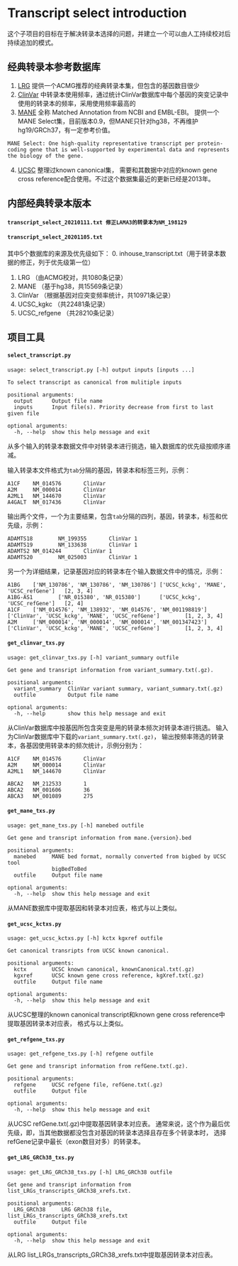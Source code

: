 # Transcript select introduction
这个子项目的目标在于解决转录本选择的问题，并建立一个可以由人工持续校对后持续追加的模式。

## 经典转录本参考数据库
1. [LRG](http://www.lrg-sequence.org/) 提供一个ACMG推荐的经典转录本集，但包含的基因数目很少
2. [ClinVar](https://www.ncbi.nlm.nih.gov/clinvar/) 中转录本使用频率，通过统计ClinVar数据库中每个基因的突变记录中使用的转录本的频率，采用使用频率最高的
3. [MANE](https://www.ncbi.nlm.nih.gov/refseq/MANE/) 全称 Matched Annotation from NCBI and EMBL-EBI。
提供一个MANE Select集，目前版本0.9，但MANE只针对hg38，不再维护hg19/GRCh37，有一定参考价值。
```textmate
MANE Select: One high-quality representative transcript per protein-coding gene that is well-supported by experimental data and represents the biology of the gene.
``` 
4. [UCSC](http://hgdownload.cse.ucsc.edu/goldenpath/hg19/database/) 整理过known canonical集，
需要和其数据中对应的known gene cross reference配合使用。不过这个数据集最近的更新已经是2013年。

## 内部经典转录本版本
#### `transcript_select_20210111.txt 修正LAMA3的转录本为NM_198129`
#### `transcript_select_20201105.txt`
其中5个数据库的来源及优先级如下：
0. inhouse_transcript.txt（用于转录本数据的修正，列于优先级第一位）
1. LRG （由ACMG校对，共1080条记录）
2. MANE （基于hg38，共15569条记录）
3. ClinVar （根据基因对应突变频率统计，共10971条记录）
4. UCSC_kgkc （共22481条记录）
5. UCSC_refgene （共28210条记录）

## 项目工具
#### `select_transcript.py`

```textmate
usage: select_transcript.py [-h] output inputs [inputs ...]

To select transcript as canonical from mulitiple inputs

positional arguments:
  output      Output file name
  inputs      Input file(s). Priority decrease from first to last given file

optional arguments:
  -h, --help  show this help message and exit
```

从多个输入的转录本数据文件中对转录本进行挑选，输入数据库的优先级按顺序递减。

输入转录本文件格式为`tab`分隔的基因，转录本和标签三列，示例：
```textmate
A1CF    NM_014576       ClinVar
A2M     NM_000014       ClinVar
A2ML1   NM_144670       ClinVar
A4GALT  NM_017436       ClinVar
```

输出两个文件，一个为主要结果，包含`tab`分隔的四列，基因，转录本，标签和优先级，示例：
```textmate
ADAMTS18        NM_199355       ClinVar 1
ADAMTS19        NM_133638       ClinVar 1
ADAMTS2 NM_014244       ClinVar 1
ADAMTS20        NM_025003       ClinVar 1
```

另一个为详细结果，记录基因对应的转录本在个输入数据文件中的情况，示例：
```textmate
A1BG    ['NM_130786', 'NM_130786', 'NM_130786'] ['UCSC_kckg', 'MANE', 'UCSC_refGene']   [2, 3, 4]
A1BG-AS1        ['NR_015380', 'NR_015380']      ['UCSC_kckg', 'UCSC_refGene']   [2, 4]
A1CF    ['NM_014576', 'NM_138932', 'NM_014576', 'NM_001198819'] ['ClinVar', 'UCSC_kckg', 'MANE', 'UCSC_refGene']        [1, 2, 3, 4]
A2M     ['NM_000014', 'NM_000014', 'NM_000014', 'NM_001347423'] ['ClinVar', 'UCSC_kckg', 'MANE', 'UCSC_refGene']        [1, 2, 3, 4]
```

#### `get_clinvar_txs.py`

```textmate
usage: get_clinvar_txs.py [-h] variant_summary outfile

Get gene and transript information from variant_summary.txt(.gz).

positional arguments:
  variant_summary  ClinVar variant summary, variant_summary.txt(.gz)
  outfile          Output file name

optional arguments:
  -h, --help       show this help message and exit
```

从ClinVar数据库中按基因所包含突变是用的转录本频次对转录本进行挑选。
输入为ClinVar数据库中下载的`variant_summary.txt(.gz)`，
输出按频率筛选的转录本，各基因使用转录本的频次统计，示例分别为：
```textmate
A1CF    NM_014576       ClinVar
A2M     NM_000014       ClinVar
A2ML1   NM_144670       ClinVar
```
```textmate
ABCA2   NM_212533       1
ABCA2   NM_001606       36
ABCA3   NM_001089       275
```

#### `get_mane_txs.py`

```textmate
usage: get_mane_txs.py [-h] manebed outfile

Get gene and transript information from mane.{version}.bed

positional arguments:
  manebed     MANE bed format, normally converted from bigbed by UCSC tool
              bigBedToBed
  outfile     Output file name

optional arguments:
  -h, --help  show this help message and exit
```

从MANE数据库中提取基因和转录本对应表，格式与以上类似。

#### `get_ucsc_kctxs.py`

```textmate
usage: get_ucsc_kctxs.py [-h] kctx kgxref outfile

Get canonical transripts from UCSC known canonical.

positional arguments:
  kctx        UCSC known canonical, knownCanonical.txt(.gz)
  kgxref      UCSC known gene cross reference, kgXref.txt(.gz)
  outfile     Output file name

optional arguments:
  -h, --help  show this help message and exit
```

从UCSC整理的known canonical transcript和known gene cross reference中提取基因转录本对应表，
格式与以上类似。

#### `get_refgene_txs.py`

```textmate
usage: get_refgene_txs.py [-h] refgene outfile

Get gene and transript information from refGene.txt(.gz).

positional arguments:
  refgene     UCSC refgene file, refGene.txt(.gz)
  outfile     Output file

optional arguments:
  -h, --help  show this help message and exit
```

从UCSC refGene.txt(.gz)中提取基因转录本对应表。
通常来说，这个作为最后优先级，即，当其他数据都没包含对基因的转录本选择且存在多个转录本时，
选择refGene记录中最长（exon数目对多）的转录本。

#### `get_LRG_GRCh38_txs.py`

```textmate
usage: get_LRG_GRCh38_txs.py [-h] LRG_GRCh38 outfile

Get gene and transript information from list_LRGs_transcripts_GRCh38_xrefs.txt.

positional arguments:
  LRG_GRCh38     LRG GRCh38 file, list_LRGs_transcripts_GRCh38_xrefs.txt
  outfile     Output file

optional arguments:
  -h, --help  show this help message and exit
```

从LRG list_LRGs_transcripts_GRCh38_xrefs.txt中提取基因转录本对应表。

